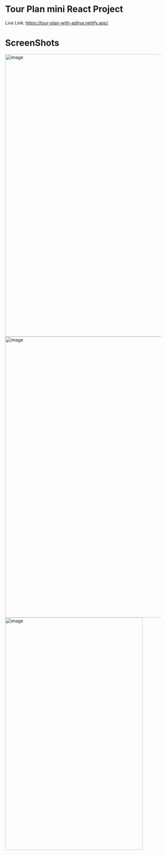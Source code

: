 # Tour Plan mini React Project

Live Link: https://tour-plan-with-aditya.netlify.app/

# ScreenShots

<img width="1895" height="911" alt="image" src="https://github.com/user-attachments/assets/9e281222-9b60-4424-a951-aa2771e03ce7" />
<img width="1896" height="906" alt="image" src="https://github.com/user-attachments/assets/64678e4e-48a0-446d-aac9-a9f858d00587" />
<img width="445" height="749" alt="image" src="https://github.com/user-attachments/assets/fcba0d0f-ee63-4444-9c20-fd79143ae081" />




